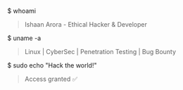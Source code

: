 $ whoami
> Ishaan Arora - Ethical Hacker & Developer

$ uname -a
> Linux | CyberSec | Penetration Testing | Bug Bounty

$ sudo echo "Hack the world!"
> Access granted ✅
